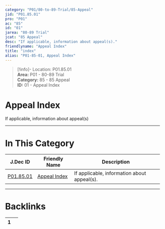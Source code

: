 ```yaml
---  
category: "P01/80-to-89-Trial/85-Appeal"  
jid: "P01.85.01"  
pro: "P01"  
ac: "85"  
id: "01"  
jarea: "80-89 Trial"  
jcat: "85 Appeal"  
desc: "If applicable, information about appeal(s)."  
friendlyname: "Appeal Index"  
title: "index"  
alias: "P01-85-01, Appeal Index"  
---  
```

>[!info]- Location: P01.85.01  
>**Area:** P01 - 80-89 Trial  
>**Category:** 85 - 85 Appeal  
>**ID:** 01 - Appeal Index  
  
# Appeal Index  
  
If applicable, information about appeal(s)  
   
  
  
---  
# In This Category  
  
| J.Dec ID                                                            | Friendly Name                                                          | Description                                 |  
| ------------------------------------------------------------------- | ---------------------------------------------------------------------- | ------------------------------------------- |  
| [P01.85.01](index.md#) | [Appeal Index](index.md#) | If applicable, information about appeal(s). |  
  
  
---  
# Backlinks  
<div><table class="dataview table-view-table"><thead class="table-view-thead"><tr class="table-view-tr-header"><th class="table-view-th"><span></span><span class="dataview small-text">1</span></th><th class="table-view-th"><span></span></th></tr></thead><tbody class="table-view-tbody"></tbody></table></div>